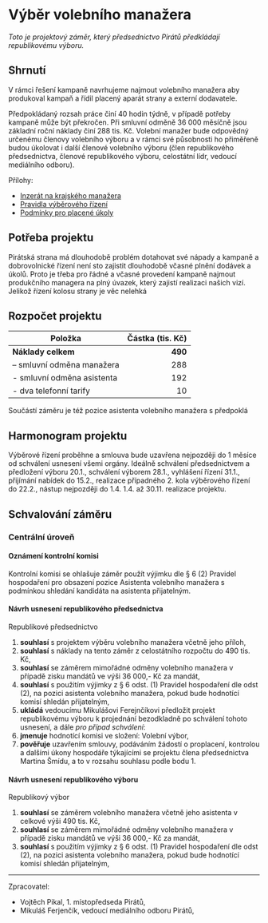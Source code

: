 Výběr volebního manažera
========================

*Toto je projektový záměr, který předsednictvo Pirátů předkládají republikovému výboru.*

Shrnutí
-------

V rámci řešení kampaně navrhujeme najmout volebního manažera aby produkoval kampaň a řídil placený aparát strany a externí dodavatele.

Předpokládaný rozsah práce činí 40 hodin týdně, v případě potřeby kampaně může být překročen. Při smluvní odměně 36 000 měsíčně jsou základní roční náklady činí 288 tis. Kč. Volební manažer bude odpovědný určenému členovy volebního výboru a v rámci své působnosti ho přiměřeně budou úkolovat i další členové volebního výboru (člen republikového předsednictva, členové republikového výboru, celostátní lídr, vedoucí mediálního odboru).

Přílohy:

* [Inzerát na krajského manažera](README.md)
* [Pravidla výběrového řízení](pravidla.md)
* [Podmínky pro placené úkoly](https://www.pirati.cz/rules/ppu)

Potřeba projektu
--------------

Pirátská strana má dlouhodobě problém dotahovat své nápady a kampaně a dobrovolnické řízení není sto zajistit dlouhodobě včasné plnění dodávek a úkolů. Proto je třeba pro řádné a včasné provedení kampaně najmout produkčního managera na plný úvazek, který zajistí realizaci našich vizí.
Jelikož řízení kolosu strany je věc nelehká

Rozpočet projektu
-----------------

Položka | Částka (tis. Kč)
--- | ----:
**Náklady celkem**  | **490**
– smluvní odměna manažera	|	 288
- smluvní odměna asistenta |  192
- dva telefonní tarify | 10

Součástí záměru je též pozice asistenta volebního manažera s předpoklá

Harmonogram projektu
--------------------

Výběrové řízení proběhne a smlouva bude uzavřena nejpozději do 1 měsíce od schválení usnesení všemi orgány.
Ideálně schválení předsednictvem a předložení výboru 20.1., schválení výborem 28.1., vyhlášení řízení 31.1., přijímání nabídek do 15.2., realizace případného 2. kola výběrového řízení do 22.2., nástup nejpozději do 1.4.
1.4. až 30.11. realizace projektu.

Schvalování záměru
------------------

### Centrální úroveň

#### Oznámení kontrolní komisi

Kontrolní komisi se ohlašuje záměr použít výjimku dle § 6 (2) Pravidel hospodaření pro obsazení pozice Asistenta volebního manažera s podmínkou shledání kandidáta na asistenta přijatelným.

#### Návrh usnesení republikového předsednictva

Republikové předsednictvo

1. **souhlasí** s projektem výběru volebního manažera včetně jeho příloh,
2. **souhlasí** s náklady na tento záměr z celostátního rozpočtu do 490 tis. Kč,
3. **souhlasí** se záměrem mimořádné odměny volebního manažera v případě zisku mandátů ve výši 36 000,- Kč za mandát,
4. **souhlasí** s použitím výjimky z § 6 odst. (1) Pravidel hospodaření dle odst (2), na pozici asistenta volebního manažera, pokud bude hodnotící komisí shledán přijatelným,
5. **ukládá** vedoucímu Mikulášovi Ferejnčíkovi předložit projekt republikovému výboru k projednání bezodkladně po schválení tohoto usnesení, a dále *pro případ schválení*:
5. **jmenuje** hodnotící komisi ve složení: Volební výbor,
6. **pověřuje** uzavřením smlouvy, podáváním žádostí o proplacení, kontrolou a dalšími úkony hospodáře týkajícími se projektu člena předsednictva Martina Šmídu, a to v rozsahu souhlasu podle bodu 1.

#### Návrh usnesení republikového výboru

Republikový výbor

1. **souhlasí** se záměrem volebního manažera včetně jeho asistenta v celkové výši 490 tis. Kč,
2. **souhlasí** se záměrem mimořádné odměny volebního manažera v případě zisku mandátů ve výši 36 000,- Kč za mandát,
3. **souhlasí** s použitím výjimky z § 6 odst. (1) Pravidel hospodaření dle odst (2), na pozici asistenta volebního manažera, pokud bude hodnotící komisí shledán přijatelným,

---

Zpracovatel:

* Vojtěch Pikal, 1. místopředseda Pirátů,
* Mikuláš Ferjenčík, vedoucí mediálního odboru Pirátů,
